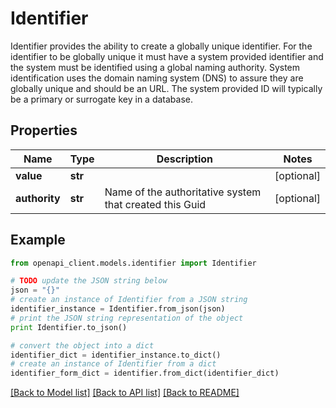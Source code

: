 # Identifier

Identifier provides the ability to create a globally unique identifier. For the identifier to be globally unique it must have a system provided identifier and the system must be identified using a global naming authority. System identification uses the domain naming system (DNS) to assure they are globally unique and should be an URL. The system provided ID will typically be a primary or surrogate key in a database.

## Properties
Name | Type | Description | Notes
------------ | ------------- | ------------- | -------------
**value** | **str** |  | [optional] 
**authority** | **str** | Name of the authoritative system that created this Guid | [optional] 

## Example

```python
from openapi_client.models.identifier import Identifier

# TODO update the JSON string below
json = "{}"
# create an instance of Identifier from a JSON string
identifier_instance = Identifier.from_json(json)
# print the JSON string representation of the object
print Identifier.to_json()

# convert the object into a dict
identifier_dict = identifier_instance.to_dict()
# create an instance of Identifier from a dict
identifier_form_dict = identifier.from_dict(identifier_dict)
```
[[Back to Model list]](../README.md#documentation-for-models) [[Back to API list]](../README.md#documentation-for-api-endpoints) [[Back to README]](../README.md)


